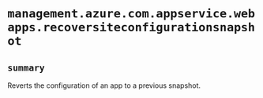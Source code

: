 # `management.azure.com.appservice.webapps.recoversiteconfigurationsnapshot`

## `summary`
Reverts the configuration of an app to a previous snapshot.


